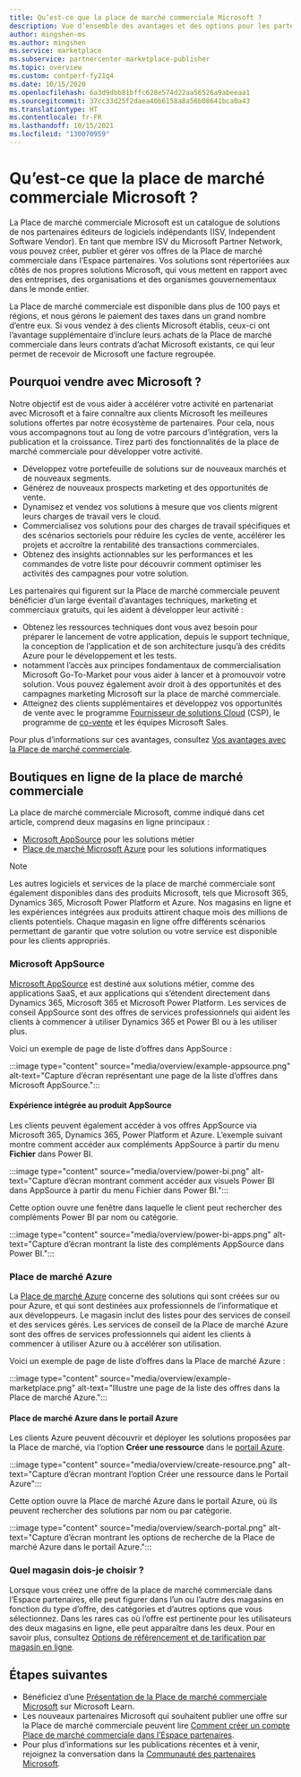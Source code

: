```yaml
---
title: Qu’est-ce que la place de marché commerciale Microsoft ?
description: Vue d’ensemble des avantages et des options pour les partenaires Microsoft qui listent des solutions sur la Place de marché commerciale.
author: mingshen-ms
ms.author: mingshen
ms.service: marketplace
ms.subservice: partnercenter-marketplace-publisher
ms.topic: overview
ms.custom: contperf-fy21q4
ms.date: 10/15/2020
ms.openlocfilehash: 6a3d9dbb81bffc628e574d22aa56526a9abeeaa1
ms.sourcegitcommit: 37cc33d25f2daea40b6158a8a56b08641bca0a43
ms.translationtype: HT
ms.contentlocale: fr-FR
ms.lasthandoff: 10/15/2021
ms.locfileid: "130070959"
---
```

# <a name="what-is-the-microsoft-commercial-marketplace"></a>Qu’est-ce que la place de marché commerciale Microsoft ?

La Place de marché commerciale Microsoft est un catalogue de solutions de nos partenaires éditeurs de logiciels indépendants (ISV, Independent Software Vendor). En tant que membre ISV du Microsoft Partner Network, vous pouvez créer, publier et gérer vos offres de la Place de marché commerciale dans l’Espace partenaires. Vos solutions sont répertoriées aux côtés de nos propres solutions Microsoft, qui vous mettent en rapport avec des entreprises, des organisations et des organismes gouvernementaux dans le monde entier.

La Place de marché commerciale est disponible dans plus de 100 pays et régions, et nous gérons le paiement des taxes dans un grand nombre d’entre eux. Si vous vendez à des clients Microsoft établis, ceux-ci ont l’avantage supplémentaire d’inclure leurs achats de la Place de marché commerciale dans leurs contrats d’achat Microsoft existants, ce qui leur permet de recevoir de Microsoft une facture regroupée.

## <a name="why-sell-with-microsoft"></a>Pourquoi vendre avec Microsoft ?

Notre objectif est de vous aider à accélérer votre activité en partenariat avec Microsoft et à faire connaître aux clients Microsoft les meilleures solutions offertes par notre écosystème de partenaires. Pour cela, nous vous accompagnons tout au long de votre parcours d’intégration, vers la publication et la croissance. Tirez parti des fonctionnalités de la place de marché commerciale pour développer votre activité.

- Développez votre portefeuille de solutions sur de nouveaux marchés et de nouveaux segments.
- Générez de nouveaux prospects marketing et des opportunités de vente.
- Dynamisez et vendez vos solutions à mesure que vos clients migrent leurs charges de travail vers le cloud. 
- Commercialisez vos solutions pour des charges de travail spécifiques et des scénarios sectoriels pour réduire les cycles de vente, accélérer les projets et accroître la rentabilité des transactions commerciales.
- Obtenez des insights actionnables sur les performances et les commandes de votre liste pour découvrir comment optimiser les activités des campagnes pour votre solution.

Les partenaires qui figurent sur la Place de marché commerciale peuvent bénéficier d’un large éventail d’avantages techniques, marketing et commerciaux gratuits, qui les aident à développer leur activité :

- Obtenez les ressources techniques dont vous avez besoin pour préparer le lancement de votre application, depuis le support technique, la conception de l’application et de son architecture jusqu’à des crédits Azure pour le développement et les tests.
- notamment l’accès aux principes fondamentaux de commercialisation Microsoft Go-To-Market pour vous aider à lancer et à promouvoir votre solution. Vous pouvez également avoir droit à des opportunités et des campagnes marketing Microsoft sur la place de marché commerciale.
- Atteignez des clients supplémentaires et développez vos opportunités de vente avec le programme [Fournisseur de solutions Cloud](https://partner.microsoft.com/cloud-solution-provider) (CSP), le programme de [co-vente](./co-sell-overview.md) et les équipes Microsoft Sales.

Pour plus d’informations sur ces avantages, consultez [Vos avantages avec la Place de marché commerciale](gtm-your-marketplace-benefits.md).

## <a name="commercial-marketplace-online-stores"></a>Boutiques en ligne de la place de marché commerciale

La place de marché commerciale Microsoft, comme indiqué dans cet article, comprend deux magasins en ligne principaux : 

- [Microsoft AppSource](https://appsource.microsoft.com/) pour les solutions métier
- [Place de marché Microsoft Azure](https://azuremarketplace.microsoft.com/) pour les solutions informatiques

> [!NOTE]
> Les autres logiciels et services de la place de marché commerciale sont également disponibles dans des produits Microsoft, tels que Microsoft 365, Dynamics 365, Microsoft Power Platform et Azure. Nos magasins en ligne et les expériences intégrées aux produits attirent chaque mois des millions de clients potentiels. Chaque magasin en ligne offre différents scénarios permettant de garantir que votre solution ou votre service est disponible pour les clients appropriés.

### <a name="microsoft-appsource"></a>Microsoft AppSource

[Microsoft AppSource](https://appsource.microsoft.com/) est destiné aux solutions métier, comme des applications SaaS, et aux applications qui s’étendent directement dans Dynamics 365, Microsoft 365 et Microsoft Power Platform. Les services de conseil AppSource sont des offres de services professionnels qui aident les clients à commencer à utiliser Dynamics 365 et Power BI ou à les utiliser plus.

Voici un exemple de page de liste d’offres dans AppSource :

:::image type="content" source="media/overview/example-appsource.png" alt-text="Capture d’écran représentant une page de la liste d’offres dans Microsoft AppSource.":::

####  <a name="appsource-in-product-experience"></a>Expérience intégrée au produit AppSource

Les clients peuvent également accéder à vos offres AppSource via Microsoft 365, Dynamics 365, Power Platform et Azure. L’exemple suivant montre comment accéder aux compléments AppSource à partir du menu **Fichier** dans Power BI.

:::image type="content" source="media/overview/power-bi.png" alt-text="Capture d’écran montrant comment accéder aux visuels Power BI dans AppSource à partir du menu Fichier dans Power BI.":::

Cette option ouvre une fenêtre dans laquelle le client peut rechercher des compléments Power BI par nom ou catégorie. 

:::image type="content" source="media/overview/power-bi-apps.png" alt-text="Capture d’écran montrant la liste des compléments AppSource dans Power BI.":::

### <a name="azure-marketplace"></a>Place de marché Azure

La [Place de marché Azure](https://azuremarketplace.microsoft.com/) concerne des solutions qui sont créées sur ou pour Azure, et qui sont destinées aux professionnels de l’informatique et aux développeurs. Le magasin inclut des listes pour des services de conseil et des services gérés. Les services de conseil de la Place de marché Azure sont des offres de services professionnels qui aident les clients à commencer à utiliser Azure ou à accélérer son utilisation.

Voici un exemple de page de liste d’offres dans la Place de marché Azure :

:::image type="content" source="media/overview/example-marketplace.png" alt-text="Illustre une page de la liste des offres dans la Place de marché Azure.":::

#### <a name="azure-marketplace-in-the-azure-portal"></a>Place de marché Azure dans le portail Azure

Les clients Azure peuvent découvrir et déployer les solutions proposées par la Place de marché, via l’option **Créer une ressource** dans le [portail Azure](https://portal.azure.com/).

:::image type="content" source="media/overview/create-resource.png" alt-text="Capture d’écran montrant l’option Créer une ressource dans le Portail Azure":::

Cette option ouvre la Place de marché Azure dans le portail Azure, où ils peuvent rechercher des solutions par nom ou par catégorie.

:::image type="content" source="media/overview/search-portal.png" alt-text="Capture d’écran montrant les options de recherche de la Place de marché Azure dans le portail Azure.":::

### <a name="which-store-should-i-choose"></a>Quel magasin dois-je choisir ?
Lorsque vous créez une offre de la place de marché commerciale dans l’Espace partenaires, elle peut figurer dans l’un ou l’autre des magasins en fonction du type d’offre, des catégories et d’autres options que vous sélectionnez. Dans les rares cas où l’offre est pertinente pour les utilisateurs des deux magasins en ligne, elle peut apparaître dans les deux. Pour en savoir plus, consultez [Options de référencement et de tarification par magasin en ligne](determine-your-listing-type.md#listing-and-pricing-options-by-online-store).

## <a name="next-steps"></a>Étapes suivantes

- Bénéficiez d’une [Présentation de la Place de marché commerciale Microsoft](/learn/modules/intro-commercial-marketplace/) sur Microsoft Learn.
- Les nouveaux partenaires Microsoft qui souhaitent publier une offre sur la Place de marché commerciale peuvent lire [Comment créer un compte Place de marché commerciale dans l’Espace partenaires](create-account.md).
- Pour plus d’informations sur les publications récentes et à venir, rejoignez la conversation dans la [Communauté des partenaires Microsoft](https://www.microsoftpartnercommunity.com/).
